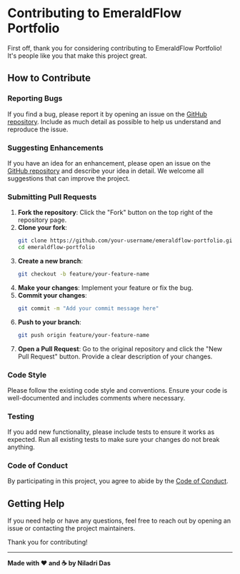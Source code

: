 # Contributing to EmeraldFlow Portfolio

First off, thank you for considering contributing to EmeraldFlow Portfolio! It's people like you that make this project great.

## How to Contribute

### Reporting Bugs

If you find a bug, please report it by opening an issue on the [GitHub repository](https://github.com/bniladridas/emeraldflow-portfolio/issues). Include as much detail as possible to help us understand and reproduce the issue.

### Suggesting Enhancements

If you have an idea for an enhancement, please open an issue on the [GitHub repository](https://github.com/bniladridas/emeraldflow-portfolio/issues) and describe your idea in detail. We welcome all suggestions that can improve the project.

### Submitting Pull Requests

1. **Fork the repository**: Click the "Fork" button on the top right of the repository page.
2. **Clone your fork**: 
    ```bash
    git clone https://github.com/your-username/emeraldflow-portfolio.git
    cd emeraldflow-portfolio
    ```
3. **Create a new branch**: 
    ```bash
    git checkout -b feature/your-feature-name
    ```
4. **Make your changes**: Implement your feature or fix the bug.
5. **Commit your changes**: 
    ```bash
    git commit -m "Add your commit message here"
    ```
6. **Push to your branch**: 
    ```bash
    git push origin feature/your-feature-name
    ```
7. **Open a Pull Request**: Go to the original repository and click the "New Pull Request" button. Provide a clear description of your changes.

### Code Style

Please follow the existing code style and conventions. Ensure your code is well-documented and includes comments where necessary.

### Testing

If you add new functionality, please include tests to ensure it works as expected. Run all existing tests to make sure your changes do not break anything.

### Code of Conduct

By participating in this project, you agree to abide by the [Code of Conduct](CODE_OF_CONDUCT.md).

## Getting Help

If you need help or have any questions, feel free to reach out by opening an issue or contacting the project maintainers.

Thank you for contributing!

---

**Made with ❤️ and ☕ by Niladri Das**